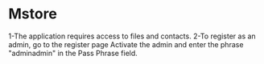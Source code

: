 # Mstore
1-The application requires access to files and contacts.
2-To register as an admin, go to the register page
Activate the admin and enter the phrase "adminadmin" in the Pass Phrase field.

